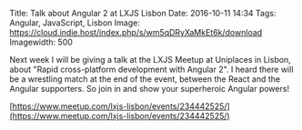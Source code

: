 Title: Talk about Angular 2 at LXJS Lisbon
Date: 2016-10-11 14:34
Tags: Angular, JavaScript, Lisbon
Image: https://cloud.indie.host/index.php/s/wm5qDRyXaMkEt6k/download
Imagewidth: 500

Next week I will be giving a talk at the LXJS Meetup at Uniplaces in Lisbon, about
"Rapid cross-platform development with Angular 2". I heard there will be a wrestling
match at the end of the event, between the React and the Angular supporters. So
join in and show your superheroic Angular powers!

[https://www.meetup.com/lxjs-lisbon/events/234442525/](https://www.meetup.com/lxjs-lisbon/events/234442525/)
